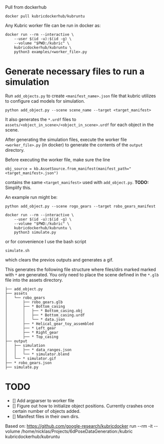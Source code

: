 Pull from dockerhub
```
docker pull kubricdockerhub/kubruntu
```
Any Kubric worker file can be run in docker as:

```
docker run --rm --interactive \
    --user $(id -u):$(id -g) \
    --volume "$PWD:/kubric" \
    kubricdockerhub/kubruntu \
    python3 examples/<worker_file>.py
```

# Generate necessary files to run a simulation
Run `add_objects.py` to create `<manifest_name>.json` file 
that kubric utilizes to configure cad models for simulation.
``` 
python add_object.py --scene scene_name --target <target_manifest>
 ``` 


It also generates the `*.urdf` files to `assets/<object_in_scene>/<object_in_scene>.urdf` 
for each object in the scene.

After generating the simulation files, execute the worker file `<worker_file>.py` (in docker) to generate the contents of the `output` directory.

Before executing the worker file, make sure the line
```  
obj_source = kb.AssetSource.from_manifest(manifest_path="<target_manifest>.json")
 ```
contains the same `<target_manifest>` used with `add_object.py`. **TODO:** Simplify this.

An example run might be:

``` 
python add_object.py --scene rogo_gears --target robo_gears_manifest 
``` 

``` 
docker run --rm --interactive \
    --user $(id -u):$(id -g) \
    --volume "$PWD:/kubric" \
    kubricdockerhub/kubruntu \
    python3 simulate.py 
```
or for convenience I use the bash script
```
simulate.sh
 ```
 which clears the previos outputs and generates a gif.



This generates the following file structure where files/dirs marked marked with `*` are generated.
You only need to place the scene defined in the `*.glb` file into the assets directory.

```
├── add_object.py
├── assets
│   └── robo_gears
│       ├── robo_gears.glb
│       ├── * Bottom_casing
│       │   ├── * Bottom_casing.obj
│       │   ├── * Bottom_casing.urdf
│       │   └── * data.json
│       ├── * Helical_gear_toy_assembled
│       ├── * Left_gear
│       ├── * Right_gear
│       ├── * Top_casing
├── output
│   ├── simulation
│   │   ├── * data_ranges.json
│   │   └── * simulator.blend
│   └── * simulator.gif
├── * robo_gears.json
├── simulate.py
```

# TODO
- [] Add argparser to worker file
- [] Figure out how to initialize object positions. Currently crashes once certain number of objects added.
- [] Manifest files in their own dirs.

Based on: https://github.com/google-research/kubricdocker run --rm -it --volume /home/nicklas/Projects/6dPoseDataGeneration:/kubric kubricdockerhub/kubruntu
